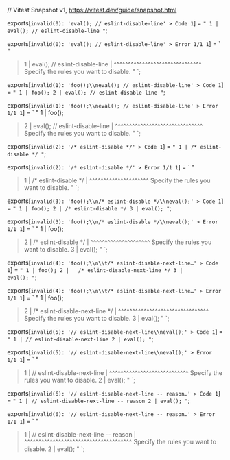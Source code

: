 // Vitest Snapshot v1, https://vitest.dev/guide/snapshot.html

exports[`invalid(0): 'eval(); // eslint-disable-line' > Code 1`] = `
"
  1 | eval(); // eslint-disable-line
"
`;

exports[`invalid(0): 'eval(); // eslint-disable-line' > Error 1/1 1`] = `
"
> 1 | eval(); // eslint-disable-line
    | ^^^^^^^^^^^^^^^^^^^^^^^^^^^^^^^ Specify the rules you want to disable.
"
`;

exports[`invalid(1): 'foo();\\neval(); // eslint-disable-line' > Code 1`] = `
"
  1 | foo();
  2 | eval(); // eslint-disable-line
"
`;

exports[`invalid(1): 'foo();\\neval(); // eslint-disable-line' > Error 1/1 1`] = `
"
  1 | foo();
> 2 | eval(); // eslint-disable-line
    | ^^^^^^^^^^^^^^^^^^^^^^^^^^^^^^^ Specify the rules you want to disable.
"
`;

exports[`invalid(2): '/* eslint-disable */' > Code 1`] = `
"
  1 | /* eslint-disable */
"
`;

exports[`invalid(2): '/* eslint-disable */' > Error 1/1 1`] = `
"
> 1 | /* eslint-disable */
    | ^^^^^^^^^^^^^^^^^^^^^ Specify the rules you want to disable.
"
`;

exports[`invalid(3): 'foo();\\n/* eslint-disable */\\neval();' > Code 1`] = `
"
  1 | foo();
  2 | /* eslint-disable */
  3 | eval();
"
`;

exports[`invalid(3): 'foo();\\n/* eslint-disable */\\neval();' > Error 1/1 1`] = `
"
  1 | foo();
> 2 | /* eslint-disable */
    | ^^^^^^^^^^^^^^^^^^^^^ Specify the rules you want to disable.
  3 | eval();
"
`;

exports[`invalid(4): 'foo();\\n\\t/* eslint-disable-next-line…' > Code 1`] = `
"
  1 | foo();
  2 | 	/* eslint-disable-next-line */
  3 | 		eval();
"
`;

exports[`invalid(4): 'foo();\\n\\t/* eslint-disable-next-line…' > Error 1/1 1`] = `
"
  1 | foo();
> 2 | 	/* eslint-disable-next-line */
    | ^^^^^^^^^^^^^^^^^^^^^^^^^^^^^^^^ Specify the rules you want to disable.
  3 | 		eval();
"
`;

exports[`invalid(5): '// eslint-disable-next-line\\neval();' > Code 1`] = `
"
  1 | // eslint-disable-next-line
  2 | eval();
"
`;

exports[`invalid(5): '// eslint-disable-next-line\\neval();' > Error 1/1 1`] = `
"
> 1 | // eslint-disable-next-line
    | ^^^^^^^^^^^^^^^^^^^^^^^^^^^^ Specify the rules you want to disable.
  2 | eval();
"
`;

exports[`invalid(6): '// eslint-disable-next-line -- reason…' > Code 1`] = `
"
  1 | // eslint-disable-next-line -- reason
  2 | eval();
"
`;

exports[`invalid(6): '// eslint-disable-next-line -- reason…' > Error 1/1 1`] = `
"
> 1 | // eslint-disable-next-line -- reason
    | ^^^^^^^^^^^^^^^^^^^^^^^^^^^^^^^^^^^^^^ Specify the rules you want to disable.
  2 | eval();
"
`;
